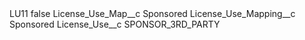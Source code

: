 <?xml version="1.0" encoding="UTF-8"?>
<CustomMetadata xmlns="http://soap.sforce.com/2006/04/metadata" xmlns:xsi="http://www.w3.org/2001/XMLSchema-instance" xmlns:xsd="http://www.w3.org/2001/XMLSchema">
    <label>LU11</label>
    <protected>false</protected>
    <values>
        <field>License_Use_Map__c</field>
        <value xsi:type="xsd:string">Sponsored</value>
    </values>
    <values>
        <field>License_Use_Mapping__c</field>
        <value xsi:type="xsd:string">Sponsored</value>
    </values>
    <values>
        <field>License_Use__c</field>
        <value xsi:type="xsd:string">SPONSOR_3RD_PARTY</value>
    </values>
</CustomMetadata>
